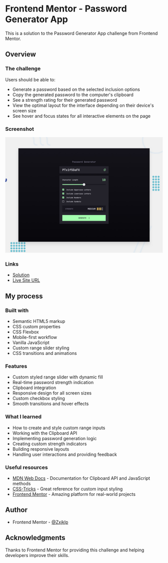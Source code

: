 # Frontend Mentor - Password Generator App

This is a solution to the Password Generator App challenge from Frontend Mentor.

## Overview

### The challenge

Users should be able to:

- Generate a password based on the selected inclusion options
- Copy the generated password to the computer's clipboard
- See a strength rating for their generated password
- View the optimal layout for the interface depending on their device's screen size
- See hover and focus states for all interactive elements on the page

### Screenshot

![](./preview.jpg)

### Links

- [Solution](https://github.com/Zxjklp/password-generator-app)
- [Live Site URL](https://zxjklp.github.io/password-generator-app/)

## My process

### Built with

- Semantic HTML5 markup
- CSS custom properties
- CSS Flexbox
- Mobile-first workflow
- Vanilla JavaScript
- Custom range slider styling
- CSS transitions and animations

### Features

- Custom styled range slider with dynamic fill
- Real-time password strength indication
- Clipboard integration
- Responsive design for all screen sizes
- Custom checkbox styling
- Smooth transitions and hover effects

### What I learned

- How to create and style custom range inputs
- Working with the Clipboard API
- Implementing password generation logic
- Creating custom strength indicators
- Building responsive layouts
- Handling user interactions and providing feedback

### Useful resources

- [MDN Web Docs](https://developer.mozilla.org) - Documentation for Clipboard API and JavaScript methods
- [CSS-Tricks](https://css-tricks.com) - Great reference for custom input styling
- [Frontend Mentor](https://www.frontendmentor.io) - Amazing platform for real-world projects

## Author

- Frontend Mentor - [@Zxjklp](https://www.frontendmentor.io/profile/Zxjklp)

## Acknowledgments

Thanks to Frontend Mentor for providing this challenge and helping developers improve their skills.
